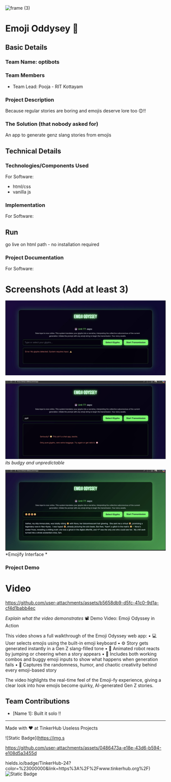 <img width="3188" height="1202" alt="frame (3)" src="https://github.com/user-attachments/assets/517ad8e9-ad22-457d-9538-a9e62d137cd7" />


# Emoji Oddysey 🎯


## Basic Details
### Team Name: optibots


### Team Members
- Team Lead: Pooja - RIT Kottayam

### Project Description
Because regular stories are boring and emojis deserve lore too 😊!!


### The Solution (that nobody asked for)

An app to generate genz slang stories from emojis


## Technical Details
### Technologies/Components Used
For Software:
- html/css 
- vanilla js 

### Implementation
For Software:

## Run

go live on html path - no installation required 



### Project Documentation
For Software:

# Screenshots (Add at least 3)
![Emojify Interface1](Epic11.jpg)


![Emojify_Interface2](epic2.jpg)
*its budgy and unpredictable*

![Emojify Interface3](Epic4.jpg)
*Emojify Interface *

### Project Demo
# Video


https://github.com/user-attachments/assets/b5658db9-d5fc-41c0-9d1a-cf4d1babb4ec


*Explain what the video demonstrates*
📽 Demo Video: Emoji Odyssey in Action

This video shows a full walkthrough of the Emoji Odyssey web app:
	•	💻 User selects emojis using the built-in emoji keyboard
	•	⚙ Story gets generated instantly in a Gen Z slang-filled tone
	•	🤖 Animated robot reacts by jumping or cheering when a story appears
	•	🐛 Includes both working combos and buggy emoji inputs to show what happens when generation fails
	•	🎉 Captures the randomness, humor, and chaotic creativity behind every emoji-based story

The video highlights the real-time feel of the Emoji-fy experience, giving a clear look into how emojis become quirky, AI-generated Gen Z stories.
## Team Contributions
- [Name 1]: Built it solo !!

---
Made with ❤️ at TinkerHub Useless Projects 

![Static Badge](https://img.s

https://github.com/user-attachments/assets/0486473a-e18e-43d6-b594-e108d5a3455d

hields.io/badge/TinkerHub-24?color=%23000000&link=https%3A%2F%2Fwww.tinkerhub.org%2F)
![Static Badge](https://img.shields.io/badge/UselessProjects--25-25?link=https%3A%2F%2Fwww.tinkerhub.org%2Fevents%2FQ2Q1TQKX6Q%2FUseless%2520Projects)


